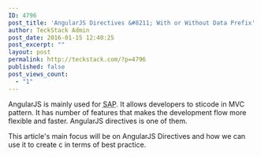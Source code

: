```yaml
---
ID: 4796
post_title: 'AngularJS Directives &#8211; With or Without Data Prefix'
author: TeckStack Admin
post_date: 2016-01-15 12:40:25
post_excerpt: ""
layout: post
permalink: http://teckstack.com/?p=4796
published: false
post_views_count:
  - "1"
---
```

AngularJS is mainly used for <abbr title="Single Page Application">SAP</abbr>. It allows developers to sticode in MVC pattern. It has number of features that makes the development flow more flexible and faster. AngularJS directives is one of them.

This article's main focus will be on AngularJS Directives and how we can use it to create c in terms of best practice.

&nbsp;
